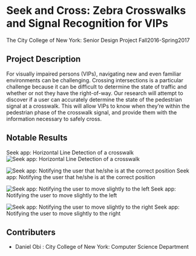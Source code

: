 # Seek and Cross: Zebra Crosswalks and Signal Recognition for VIPs
The City College of New York: Senior Design Project Fall2016-Spring2017

## Project Description
For visually impaired persons (VIPs), navigating new and even familiar environments can be challenging. Crossing intersections is a particular challenge because it can be difficult to determine the state of traffic and whether or not they have the right-of-way. Our research will attempt to discover if a user can accurately determine the state of the pedestrian signal at a crosswalk. This will allow VIPs to know when they’re within the pedestrian phase of the crosswalk signal, and provide them with the information necessary to safely cross.


## Notable Results
Seek app: Horizontal Line Detection of a crosswalk
![Seek app: Horizontal Line Detection of a crosswalk](http://ccvcl.org/mediawiki/images/3/3b/Seek_crosswalk1.jpg)

![Seek app: Notifying the user that he/she is at the correct position
](http://ccvcl.org/mediawiki/images/f/fe/Screenshot_20170527-143302.png)
Seek app: Notifying the user that he/she is at the correct position

![Seek app: Notifying the user to move slightly to the left](http://ccvcl.org/mediawiki/images/6/6e/Screenshot_20170527-143320.png)
Seek app: Notifying the user to move slightly to the left


![Seek app: Notifying the user to move slightly to the right](http://ccvcl.org/mediawiki/images/2/2f/Screenshot_20170527-143313.png)
Seek app: Notifying the user to move slightly to the right

## Contributers
- Daniel Obi : City College of New York: Computer Science Department 
